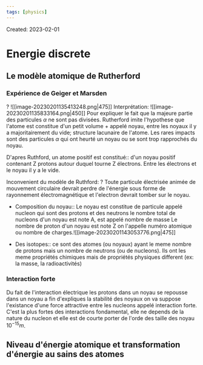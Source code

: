 ```yaml
---
tags: [physics] 
---
```

Created: 2023-02-01

# Energie discrete

## Le modèle atomique de Rutherford
### Expérience de Geiger et Marsden
?
![[image-20230201135413248.png|475]]
Interprétation:
![[image-20230201135833164.png|450]]
Pour expliquer le fait que la majeure partie des particules $\alpha$ ne sont pas divisées. Rutherford imite l'hypothese que l'atome est constitue d'un petit volume + appelé noyau, entre les noyaux il y a majoritairement du vide; structure lacunaire de l'atome. 
Les rares impacts sont des particules $\alpha$ qui ont heurté un noyau ou se sont trop rapprochés du noyau.
<!--SR:!2023-02-04,1,210-->

D'apres Ruthford, un atome positif est constitué:: d'un noyau positif contenant Z protons autour duquel tourne Z électrons. Entre les électrons et le noyau il y a le vide.
<!--SR:!2023-02-04,1,210-->

Inconvenient du modèle de Ruthford:
?
Toute particule électrisée animée de mouvement circulaire devrait perdre de l'énergie sous forme de rayonnement électromagnétique et l'electron devrait tomber sur le noyau. 
<!--SR:!2023-02-04,1,210-->

- Composition du noyau:: Le noyau est constitue de particule appelé nucleon qui sont des protons et des neutrons le nombre total de nucleons d'un noyau est note A, est appelé nombre de masse Le nombre de proton d'un noyau est note Z on l'appelle numéro atomique ou nombre de charges.![[image-20230201143053776.png|475]]
<!--SR:!2023-02-05,3,250-->
- Des isotopes:: ce sont des atomes (ou noyaux) ayant le meme nombre de protons mais un nombre de neutrons (ou de nucleons). Ils ont les meme propriétés chimiques mais de propriétés physiques different (ex: la masse, la radioactivités)
<!--SR:!2023-02-03,1,230-->

### Interaction forte 
Du fait de l'interaction électrique les protons dans un noyau se repousse dans un noyau a fin d'expliques la stabilité des noyaux  on va suppose l'existance d'une force attractive entre les nucleons appelé interaction forte. C'est la plus fortes des interactions fondamental, elle ne depends de la nature du nucleon et elle est de courte porter de l'orde des taille des noyau $10^{-15}m$.

## Niveau d'énergie atomique et transformation d'énergie au sains des atomes



